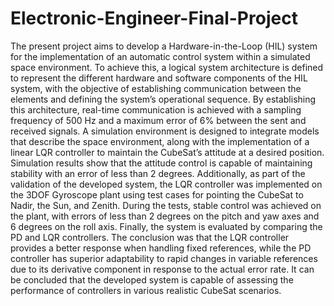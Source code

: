 # Electronic-Engineer-Final-Project


The present project aims to develop a Hardware-in-the-Loop (HIL) system for the implementation
of an automatic control system within a simulated space environment. To
achieve this, a logical system architecture is defined to represent the different hardware and
software components of the HIL system, with the objective of establishing communication
between the elements and defining the system’s operational sequence. By establishing this
architecture, real-time communication is achieved with a sampling frequency of 500 Hz
and a maximum error of 6% between the sent and received signals.
A simulation environment is designed to integrate models that describe the space environment,
along with the implementation of a linear LQR controller to maintain the CubeSat’s
attitude at a desired position. Simulation results show that the attitude control is capable
of maintaining stability with an error of less than 2 degrees.
Additionally, as part of the validation of the developed system, the LQR controller was
implemented on the 3DOF Gyroscope plant using test cases for pointing the CubeSat to
Nadir, the Sun, and Zenith. During the tests, stable control was achieved on the plant,
with errors of less than 2 degrees on the pitch and yaw axes and 6 degrees on the roll
axis.
Finally, the system is evaluated by comparing the PD and LQR controllers. The conclusion
was that the LQR controller provides a better response when handling fixed references,
while the PD controller has superior adaptability to rapid changes in variable references
due to its derivative component in response to the actual error rate. It can be concluded
that the developed system is capable of assessing the performance of controllers in various
realistic CubeSat scenarios.
